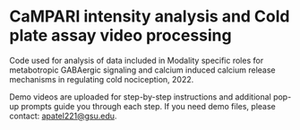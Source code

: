 # CaMPARI intensity analysis and Cold plate assay video processing
Code used for analysis of data included in Modality specific roles for metabotropic GABAergic signaling and calcium induced calcium release mechanisms in regulating cold nociception, 2022.


Demo videos are uploaded for step-by-step instructions and additional pop-up prompts guide you through each step. If you need demo files, please contact: apatel221@gsu.edu. 
